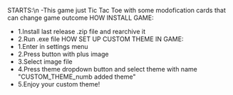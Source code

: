 STARTS:\n
-This game just Tic Tac Toe with some modofication cards that can change game outcome
HOW INSTALL GAME:
- 1.Install last release .zip file and rearchive it
- 2.Run .exe file
HOW SET UP CUSTOM THEME IN GAME:
- 1.Enter in settings menu
- 2.Press button with plus image
- 3.Select image file
- 4.Press theme dropdown button and select theme with name "CUSTOM_THEME_numb added theme"
- 5.Enjoy your custom theme!
